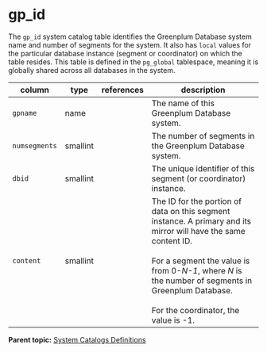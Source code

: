 # gp_id 

The `gp_id` system catalog table identifies the Greenplum Database system name and number of segments for the system. It also has `local` values for the particular database instance \(segment or coordinator\) on which the table resides. This table is defined in the `pg_global` tablespace, meaning it is globally shared across all databases in the system.

|column|type|references|description|
|------|----|----------|-----------|
|`gpname`|name| |The name of this Greenplum Database system.|
|`numsegments`|smallint| |The number of segments in the Greenplum Database system.|
|`dbid`|smallint| |The unique identifier of this segment \(or coordinator\) instance.|
|`content`|smallint| |The ID for the portion of data on this segment instance. A primary and its mirror will have the same content ID.<br/><br/>For a segment the value is from 0-*N-1*, where *N* is the number of segments in Greenplum Database.<br/><br/>For the coordinator, the value is -1.|

**Parent topic:** [System Catalogs Definitions](../system_catalogs/catalog_ref-html.html)

